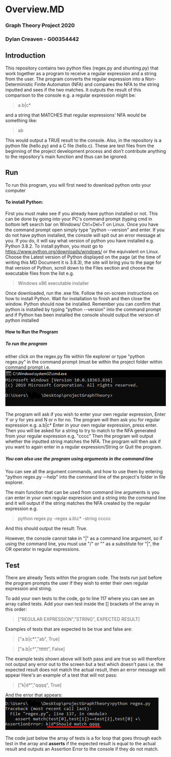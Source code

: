 # Overview.MD
### Graph Theory Project 2020
### Dylan Creaven - G00354442

## Introduction
This repository contains two python files (regex.py and shunting.py) that work together as a program to receive a regular expression and a string from the user. The program converts the regular expression into a Non-Deterministic Finite Automaton (NFA) and compares the NFA to the string inputted and sees if the two matches. It outputs the result of this comparison to the console e.g. a regular expression might be:
>a.b|c*

and a string that MATCHES that regular expressions’ NFA would be something like:
>ab

This would output a TRUE result to the console.
Also, in the repository is a python file (hello.py) and a C file (hello.c). These are test files from the beginning of the project development process and don’t contribute anything to the repository's main function and thus can be ignored.

## Run
To run this program, you will first need to download python onto your computer
#### To install Python:
First you must make see if you already have python installed or not. This can be done by going into your PC's command prompt (typing cmd in bottom left search bar on Windows/ Ctrl+Del+T on Linux. Once you have the command prompt open simply type "python --version"
and enter.
If you do not have python installed, the console will spit out an error message at you. If you do,
it will say what version of python you have installed e.g. Python 3.8.2.
To install python, you must go to https://www.python.org/downloads/windows/ or the equivalent on Linux. Choose the Latest version of Python displayed on the page (at the time of writing this MD Document it is 3.8.3), the site will bring you to the page for that version of Python, scroll down to the Files section and choose the executable files from the list e.g.
> Windows x86 executable installer

Once downloaded, run the .exe file. Follow the on-screen instructions on how to install Python. Wait for installation to finish and then close the window. Python should now be installed. Remember you can confirm that python is installed by typing "python --version" into the command prompt and if Python has been installed the console
should output the version of python installed
#### How to Run the Program
##### To run the program 
either click on the regex.py file within file explorer or type "python regex.py" in the command prompt (must be within the project folder within command prompt i.e.
![command_prompt](/images/cmdpic.png)

The program will ask if you wish to enter your own regular expression, Enter Y or y for yes and N or n for no. 
The program will then ask you for regular expression e.g. a.b|c*
Enter in your own regular expression, press enter.
Then you will be asked for a string to try to match to the NFA generated from your regular expression e.g. "cccc"
Then the program will output whether the inputted string matches the NFA. 
The program will then ask if you want to again enter in a regular expression/String or Quit the program.

##### You can also use the program using arguments in the command line
You can see all the argument commands, and how to use them by entering "python regex.py --help" into the command line of the project's folder in file explorer. 

The main function that can be used from command line arguments is you can enter in your own regular expression and a string into the command line and it will output if the string matches the NFA created by the regular expression e.g.
>python regex.py -regex a.b\c* -string ccccc

And this should output the result: True. 

However, the console cannot take in "|" as a command line argument, so if using the command line, you must use "/" or "\" as a substitute for "|", the OR operator in regular expressions.

## Test

There are already Tests within the program code. The tests run just before the program prompts the user if they wish to enter their own regular expression and string.

To add your own tests to the code, go to line 117 where you can see an array called tests. Add your own test inside the [] brackets of the array in this order:
> ["REGULAR EXPRESSION","STRING”, EXPECTED RESULT]

Examples of tests that are expected to be true and false are:
> ["a.b|c*","ab”, True]

> ["a.b|c*","tttttt”, False]

The example tests shown above will both pass and are true so will therefore not output any error out to the screen but a test which doesn't pass i.e. the expected result does not match the actual result, then an error message will appear
Here's an example of a test that will not pass:
> ["k|d*","qqqq”, True]

And the error that appears: 
![command_prompt](/images/test_error.png)

The code just below the array of tests is a for loop that goes through each test in the array and **asserts** if the expected result is equal to the actual result and outputs an Assertion Error to the console if they do not match.
